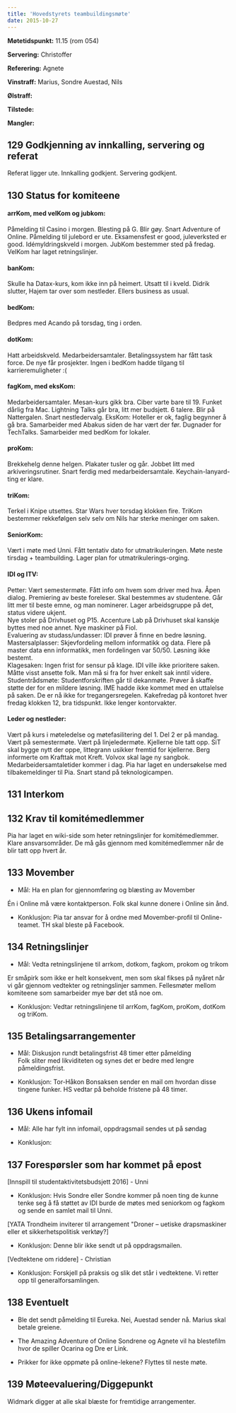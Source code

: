 ```yaml
---
title: 'Hovedstyrets teambuildingsmøte'
date: 2015-10-27
---
```


**Møtetidspunkt:** 11.15 (rom 054)

**Servering:** Christoffer

**Referering:** Agnete

**Vinstraff:** Marius, Sondre Auestad, Nils

**Ølstraff:** 

**Tilstede:** 
 
**Mangler:** 

## 129 Godkjenning av innkalling, servering og referat  
Referat ligger ute. Innkalling godkjent. Servering godkjent.

## 130 Status for komiteene  

#### arrKom, med velKom og jubkom: 
Påmelding til Casino i morgen. Blesting på G. Blir gøy.
Snart Adventure of Online.
Påmelding til julebord er ute. 
Eksamensfest er good, juleverksted er good. Idémyldringskveld i morgen. 
JubKom bestemmer sted på fredag. 
VelKom har laget retningslinjer.

#### banKom:  
Skulle ha Datax-kurs, kom ikke inn på heimert. Utsatt til i kveld. Didrik slutter, Hajem tar over som nestleder. Ellers business as usual.

#### bedKom: 
Bedpres med Acando på torsdag, ting i orden.

#### dotKom:
Hatt arbeidskveld. Medarbeidersamtaler. Betalingssystem har fått task force. De nye får prosjekter.
Ingen i bedKom hadde tilgang til karrieremuligheter :(

#### fagKom, med eksKom:
Medarbeidersamtaler. Mesan-kurs gikk bra. Ciber varte bare til 19. Funket dårlig fra Mac. Lightning Talks går bra, litt mer budsjett. 6 talere. Blir på Nattergalen. Snart nestledervalg. 
EksKom: Hoteller er ok, faglig begynner å gå bra. Samarbeider med Abakus siden de har vært der før. Dugnader for TechTalks. Samarbeider med bedKom for lokaler.

#### proKom:  
Brekkehelg denne helgen. Plakater tusler og går. 
Jobbet litt med arkiveringsrutiner. Snart ferdig med medarbeidersamtale. Keychain-lanyard-ting er klare. 

#### triKom:
Terkel i Knipe utsettes.
Star Wars hver torsdag klokken fire. TriKom bestemmer rekkefølgen selv selv om Nils har sterke meninger om saken.

#### SeniorKom: 
Vært i møte med Unni. Fått tentativ dato for utmatrikuleringen. Møte neste tirsdag + teambuilding. Lager plan for utmatrikulerings-orging. 

#### IDI og ITV:
Petter: Vært semestermøte. Fått info om hvem som driver med hva. Åpen dialog.
Premiering av beste foreleser. Skal bestemmes av studentene. Går litt mer til beste emne, og man nominerer. Lager arbeidsgruppe på det, status videre ukjent.  
Nye stoler på Drivhuset og P15. Accenture Lab på Drivhuset skal kanskje byttes med noe annet. Nye maskiner på Fiol.   
Evaluering av studass/undasser: IDI prøver å finne en bedre løsning.   
Mastersalplasser: Skjevfordeling mellom informatikk og data. Flere på master data enn informatikk, men fordelingen var 50/50. Løsning ikke bestemt.  
Klagesaken: Ingen frist for sensur på klage. IDI ville ikke prioritere saken. Måtte visst ansette folk. Man må si fra for hver enkelt sak inntil videre.  
Studentrådsmøte: Studentforskriften går til dekanmøte. Prøver å skaffe støtte der for en mildere løsning. IME hadde ikke kommet med en uttalelse på saken. De er nå ikke for tregangersregelen. 
Kakefredag på kontoret hver fredag klokken 12, bra tidspunkt. 
Ikke lenger kontorvakter. 

#### Leder og nestleder:  
Vært på kurs i møteledelse og møtefasilitering del 1. Del 2 er på mandag. Vært på semestermøte. Vært på linjeledermøte. Kjellerne ble tatt opp. SiT skal bygge nytt der oppe, littegrann usikker fremtid for kjellerne. Berg informerte om Krafttak mot Kreft. Volvox skal lage ny sangbok. Medarbeidersamtaletider kommer i dag. Pia har laget en undersøkelse med tilbakemeldinger til Pia. Snart stand på teknologicampen. 

## 131 Interkom  

## 132 Krav til komitémedlemmer
Pia har laget en wiki-side som heter retningslinjer for komitémedlemmer. Klare ansvarsområder. De må gås gjennom med komitémedlemmer når de blir tatt opp hvert år.



## 133 Movember
- Mål: Ha en plan for gjennomføring og blæsting av Movember  

Én i Online må være kontaktperson. Folk skal kunne donere i Online sin ånd. 

- Konklusjon:  Pia tar ansvar for å ordne med Movember-profil til Online-teamet. TH skal bleste på Facebook. 

## 134 Retningslinjer
- Mål: Vedta retningslinjene til arrkom, dotkom, fagkom, prokom og trikom  

Er småpirk som ikke er helt konsekvent, men som skal fikses på nyåret når vi går gjennom vedtekter og retningslinjer sammen. Fellesmøter mellom komiteene som samarbeider mye bør det stå noe om.

- Konklusjon: Vedtar retningslinjene til arrKom, fagKom, proKom, dotKom og triKom.

## 135 Betalingsarrangementer

- Mål: Diskusjon rundt betalingsfrist 48 timer etter påmelding  
Folk sliter med likviditeten og synes det er bedre med lengre påmeldingsfrist.

- Konklusjon:  Tor-Håkon Bonsaksen sender en mail om hvordan disse tingene funker. HS vedtar på beholde fristene på 48 timer. 

## 136 Ukens infomail
- Mål: Alle har fylt inn infomail, oppdragsmail sendes ut på søndag  

- Konklusjon:  

## 137 Forespørsler som har kommet på epost  

[Innspill til studentaktivitetsbudsjett 2016] - Unni  

- Konklusjon:  Hvis Sondre eller Sondre kommer på noen ting de kunne tenke seg å få støttet av IDI burde de møtes med seniorkom og fagkom og sende en samlet mail til Unni.

[YATA Trondheim inviterer til arrangement "Droner – uetiske drapsmaskiner eller et sikkerhetspolitisk verktøy?] 

- Konklusjon:  Denne blir ikke sendt ut på oppdragsmailen.  


[Vedtektene om riddere] - Christian   

- Konklusjon:  Forskjell på praksis og slik det står i vedtektene. Vi retter opp til generalforsamlingen.

## 138 Eventuelt 

* Ble det sendt påmelding til Eureka. Nei, Auestad sender nå. Marius skal betale greiene.

* The Amazing Adventure of Online 
Sondrene og Agnete vil ha blestefilm hvor de spiller Ocarina og Dre er Link. 

* Prikker for ikke oppmøte på online-lekene? Flyttes til neste møte.


## 139 Møteevaluering/Diggepunkt
Widmark digger at alle skal blæste for fremtidige arrangementer.  

